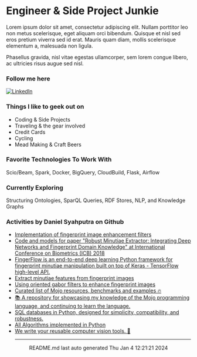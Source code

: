 # Engineer & Side Project Junkie

Lorem ipsum dolor sit amet, consectetur adipiscing elit. Nullam porttitor leo non metus scelerisque, eget aliquam orci bibendum. Quisque et nisl sed eros pretium viverra sed id erat. Mauris quam diam, mollis scelerisque elementum a, malesuada non ligula. 

Phasellus gravida, nisl vitae egestas ullamcorper, sem lorem congue libero, ac ultricies risus augue sed nisl.

### Follow me here
<a href="https://www.linkedin.com/in/danielsyahputra" target="_blank"><img alt="LinkedIn" src="https://img.shields.io/badge/linkedin-%230077B5.svg?&style=for-the-badge&logo=linkedin&logoColor=white" /></a>

### Things I like to geek out on
 - Coding & Side Projects
 - Traveling & the gear involved
 - Credit Cards
 - Cycling
 - Mead Making & Craft Beers


### Favorite Technologies To Work With
Scio/Beam, Spark, Docker, BigQuery, CloudBuild, Flask, Airflow

### Currently Exploring
Structuring Ontologies, SparQL Queries, RDF Stores, NLP, and Knowledge Graphs 

### Activities by Daniel Syahputra on Github
 - [Implementation of fingerprint image enhancement filters](https://github.com/danielsyahputra/fingerprints)
 - [Code and models for paper "Robust Minutiae Extractor: Integrating Deep Networks and Fingerprint Domain Knowledge" at International Conference on Biometrics (ICB) 2018](https://github.com/danielsyahputra/MinutiaeNet)
 - [FingerFlow is an end-to-end deep learning Python framework for fingerprint minutiae manipulation built on top of Keras - TensorFlow high-level API.](https://github.com/danielsyahputra/fingerflow)
 - [Extract minutiae features from fingerprint images](https://github.com/danielsyahputra/Fingerprint-Feature-Extraction)
 - [Using oriented gabor filters to enhance fingerprint images](https://github.com/danielsyahputra/Fingerprint-Enhancement-Python)
 - [Curated list of Mojo resources, benchmarks and examples 🔥](https://github.com/danielsyahputra/mojo-is-awesome)
 - [📚️ A repository for showcasing my knowledge of the Mojo programming language, and continuing to learn the language.](https://github.com/danielsyahputra/Learn-Mojo)
 - [SQL databases in Python, designed for simplicity, compatibility, and robustness.](https://github.com/danielsyahputra/sqlmodel)
 - [All Algorithms implemented in Python](https://github.com/danielsyahputra/Algorithms-Python)
 - [We write your reusable computer vision tools. 💜](https://github.com/danielsyahputra/supervision)<hr>
<div align="center">
README.md last auto generated Thu Jan  4 12:21:21 2024
<br>
</div>